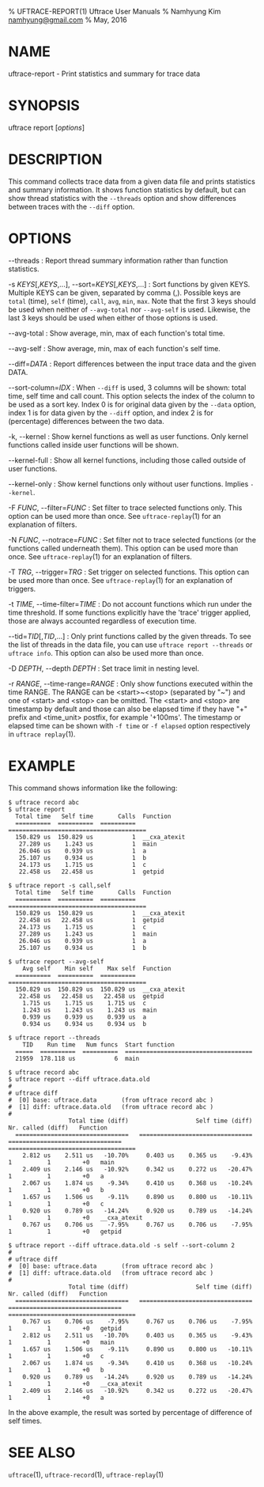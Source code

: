 % UFTRACE-REPORT(1) Uftrace User Manuals
% Namhyung Kim <namhyung@gmail.com>
% May, 2016

NAME
====
uftrace-report - Print statistics and summary for trace data


SYNOPSIS
========
uftrace report [*options*]


DESCRIPTION
===========
This command collects trace data from a given data file and prints statistics and summary information.  It shows function statistics by default, but can show thread statistics with the `--threads` option and show differences between traces with the `--diff` option.


OPTIONS
=======
\--threads
:   Report thread summary information rather than function statistics.

-s *KEYS*[,*KEYS*,...], \--sort=*KEYS*[,*KEYS*,...]
:   Sort functions by given KEYS.  Multiple KEYS can be given, separated by comma (,).  Possible keys are `total` (time), `self` (time), `call`, `avg`, `min`, `max`.  Note that the first 3 keys should be used when neither of `--avg-total` nor `--avg-self` is used.  Likewise, the last 3 keys should be used when either of those options is used.

\--avg-total
:   Show average, min, max of each function's total time.

\--avg-self
:   Show average, min, max of each function's self time.

\--diff=*DATA*
:   Report differences between the input trace data and the given DATA.

\--sort-column=*IDX*
:   When `--diff` is used, 3 columns will be shown: total time, self time and call count.  This option selects the index of the column to be used as a sort key.  Index 0 is for original data given by the `--data` option, index 1 is for data given by the `--diff` option, and index 2 is for (percentage) differences between the two data.

-k, \--kernel
:   Show kernel functions as well as user functions.  Only kernel functions called inside user functions will be shown.

--kernel-full
:   Show all kernel functions, including those called outside of user functions.

\--kernel-only
:   Show kernel functions only without user functions.  Implies `--kernel`.

-F *FUNC*, \--filter=*FUNC*
:   Set filter to trace selected functions only.  This option can be used more than once.  See `uftrace-replay`(1) for an explanation of filters.

-N *FUNC*, \--notrace=*FUNC*
:   Set filter not to trace selected functions (or the functions called underneath them).  This option can be used more than once.  See `uftrace-replay`(1) for an explanation of filters.

-T *TRG*, \--trigger=*TRG*
:   Set trigger on selected functions.  This option can be used more than once.  See `uftrace-replay`(1) for an explanation of triggers.

-t *TIME*, \--time-filter=*TIME*
:   Do not account functions which run under the time threshold.  If some functions explicitly have the 'trace' trigger applied, those are always accounted regardless of execution time.

\--tid=*TID*[,*TID*,...]
:   Only print functions called by the given threads.  To see the list of threads in the data file, you can use `uftrace report --threads` or `uftrace info`.  This option can also be used more than once.

-D *DEPTH*, \--depth *DEPTH*
:   Set trace limit in nesting level.

-r *RANGE*, \--time-range=*RANGE*
:   Only show functions executed within the time RANGE.  The RANGE can be \<start\>~\<stop\> (separated by "~") and one of \<start\> and \<stop\> can be omitted.  The \<start\> and \<stop\> are timestamp by default and those can also be elapsed time if they have "+" prefix and \<time_unit\> postfix, for example '+100ms'.  The timestamp or elapsed time can be shown with `-f time` or `-f elapsed` option respectively in `uftrace replay`(1).


EXAMPLE
=======
This command shows information like the following:

    $ uftrace record abc
    $ uftrace report
      Total time   Self time       Calls  Function
      ==========  ==========  ==========  =======================================
      150.829 us  150.829 us           1  __cxa_atexit
       27.289 us    1.243 us           1  main
       26.046 us    0.939 us           1  a
       25.107 us    0.934 us           1  b
       24.173 us    1.715 us           1  c
       22.458 us   22.458 us           1  getpid

    $ uftrace report -s call,self
      Total time   Self time       Calls  Function
      ==========  ==========  ==========  =======================================
      150.829 us  150.829 us           1  __cxa_atexit
       22.458 us   22.458 us           1  getpid
       24.173 us    1.715 us           1  c
       27.289 us    1.243 us           1  main
       26.046 us    0.939 us           1  a
       25.107 us    0.934 us           1  b

    $ uftrace report --avg-self
        Avg self    Min self    Max self  Function
      ==========  ==========  ==========  =======================================
      150.829 us  150.829 us  150.829 us  __cxa_atexit
       22.458 us   22.458 us   22.458 us  getpid
        1.715 us    1.715 us    1.715 us  c
        1.243 us    1.243 us    1.243 us  main
        0.939 us    0.939 us    0.939 us  a
        0.934 us    0.934 us    0.934 us  b

    $ uftrace report --threads
        TID    Run time   Num funcs  Start function
      =====  ==========  ==========  ====================================
      21959  178.118 us           6  main

    $ uftrace record abc
    $ uftrace report --diff uftrace.data.old
    #
    # uftrace diff
    #  [0] base: uftrace.data       (from uftrace record abc )
    #  [1] diff: uftrace.data.old   (from uftrace record abc )
    #
                     Total time (diff)                   Self time (diff)                  Nr. called (diff)   Function
      ================================   ================================   ================================   ====================================
        2.812 us    2.511 us   -10.70%     0.403 us    0.365 us    -9.43%            1          1         +0   main
        2.409 us    2.146 us   -10.92%     0.342 us    0.272 us   -20.47%            1          1         +0   a
        2.067 us    1.874 us    -9.34%     0.410 us    0.368 us   -10.24%            1          1         +0   b
        1.657 us    1.506 us    -9.11%     0.890 us    0.800 us   -10.11%            1          1         +0   c
        0.920 us    0.789 us   -14.24%     0.920 us    0.789 us   -14.24%            1          1         +0   __cxa_atexit
        0.767 us    0.706 us    -7.95%     0.767 us    0.706 us    -7.95%            1          1         +0   getpid

    $ uftrace report --diff uftrace.data.old -s self --sort-column 2
    #
    # uftrace diff
    #  [0] base: uftrace.data       (from uftrace record abc )
    #  [1] diff: uftrace.data.old   (from uftrace record abc )
    #
                     Total time (diff)                   Self time (diff)                  Nr. called (diff)   Function
      ================================   ================================   ================================   ====================================
        0.767 us    0.706 us    -7.95%     0.767 us    0.706 us    -7.95%            1          1         +0   getpid
        2.812 us    2.511 us   -10.70%     0.403 us    0.365 us    -9.43%            1          1         +0   main
        1.657 us    1.506 us    -9.11%     0.890 us    0.800 us   -10.11%            1          1         +0   c
        2.067 us    1.874 us    -9.34%     0.410 us    0.368 us   -10.24%            1          1         +0   b
        0.920 us    0.789 us   -14.24%     0.920 us    0.789 us   -14.24%            1          1         +0   __cxa_atexit
        2.409 us    2.146 us   -10.92%     0.342 us    0.272 us   -20.47%            1          1         +0   a

In the above example, the result was sorted by percentage of difference of self times.


SEE ALSO
========
`uftrace`(1), `uftrace-record`(1), `uftrace-replay`(1)
